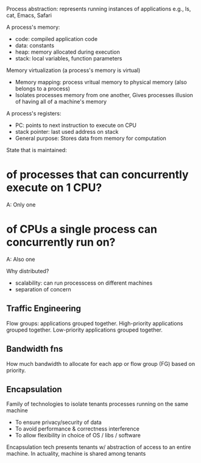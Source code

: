 Process abstraction: represents running instances of applications e.g., ls, cat, Emacs, Safari

A process's memory:
* code: compiled application code
* data: constants
* heap: memory allocated during execution
* stack: local variables, function parameters

Memory virtualization (a process's memory is virtual)
* Memory mapping: process vritual memory to physical memory (also belongs to a process)
* Isolates processes memory from one another, Gives processes illusion of having all of a machine's memory


A process's registers:
  * PC: points to next instruction to execute on CPU
  * stack pointer: last used address on stack
  * General purpose: Stores data from memory for computation
  
  State that is maintained:
 
# of processes that can concurrently execute on 1 CPU?
A: Only one

# of CPUs a single process can concurrently run on?
A: Also one

Why distributed?
* scalability: can run processcess on different machines
* separation of concern

## Traffic Engineering
Flow groups: applications grouped together. High-priority applications grouped together. Low-priority applications grouped together.

## Bandwidth fns
How much bandwidth to allocate for each app or flow group (FG) based on priority.

## Encapsulation
Family of technologies to isolate tenants processes running on the same machine
* To ensure privacy/security of data
* To avoid performance & correctness interference
* To allow flexibility in choice of OS / libs / software

Encapsulation tech presents tenants w/ abstraction of access to an entire machine. In actuality, machine is shared among tenants
